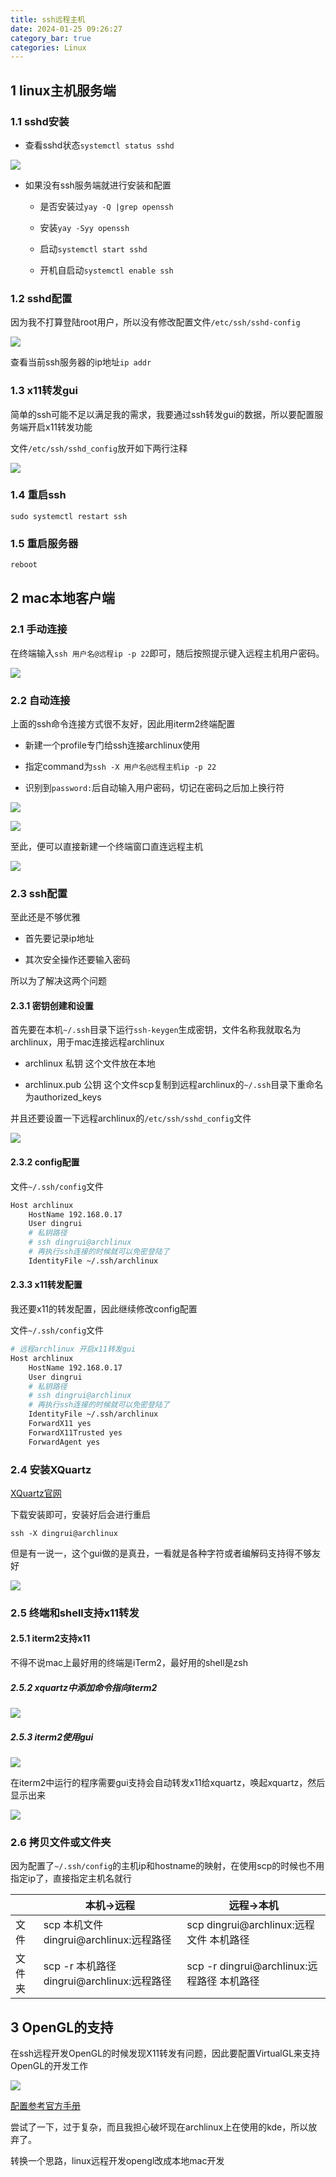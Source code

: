 ```yaml
---
title: ssh远程主机
date: 2024-01-25 09:26:27
category_bar: true
categories: Linux
---
```


1 linux主机服务端
---

### 1.1 sshd安装

- 查看sshd状态`systemctl status sshd`

![](./ssh远程主机/1706147581.png)

- 如果没有ssh服务端就进行安装和配置

  - 是否安装过`yay -Q |grep openssh`

  - 安装`yay -Syy openssh`

  - 启动`systemctl start sshd`

  - 开机自启动`systemctl enable ssh`

### 1.2 sshd配置

因为我不打算登陆root用户，所以没有修改配置文件`/etc/ssh/sshd-config`

![](./ssh远程主机/1706148360.png)

查看当前ssh服务器的ip地址`ip addr`

### 1.3 x11转发gui

简单的ssh可能不足以满足我的需求，我要通过ssh转发gui的数据，所以要配置服务端开启x11转发功能

文件`/etc/ssh/sshd_config`放开如下两行注释

![](./ssh远程主机/1709132597.png)

### 1.4 重启ssh

```shell
sudo systemctl restart ssh
```

### 1.5 重启服务器

```sh
reboot
```

2 mac本地客户端
---

### 2.1 手动连接

在终端输入`ssh 用户名@远程ip -p 22`即可，随后按照提示键入远程主机用户密码。

![](./ssh远程主机/1706149922.png)


### 2.2 自动连接

上面的ssh命令连接方式很不友好，因此用iterm2终端配置

- 新建一个profile专门给ssh连接archlinux使用

- 指定command为`ssh -X 用户名@远程主机ip -p 22`

- 识别到`password:`后自动输入用户密码，切记在密码之后加上换行符

![](./ssh远程主机/1706150411.png)

![](./ssh远程主机/1706150579.png)

至此，便可以直接新建一个终端窗口直连远程主机

![](./ssh远程主机/1706150869.png)

### 2.3 ssh配置

至此还是不够优雅

- 首先要记录ip地址

- 其次安全操作还要输入密码

所以为了解决这两个问题

#### 2.3.1 密钥创建和设置

首先要在本机`~/.ssh`目录下运行`ssh-keygen`生成密钥，文件名称我就取名为archlinux，用于mac连接远程archlinux

- archlinux 私钥 这个文件放在本地

- archlinux.pub 公钥 这个文件scp复制到远程archlinux的`~/.ssh`目录下重命名为authorized_keys

并且还要设置一下远程archlinux的`/etc/ssh/sshd_config`文件

![](./ssh远程主机/1710417564.png)

#### 2.3.2 config配置

文件`~/.ssh/config`文件

```sh
Host archlinux
	HostName 192.168.0.17
	User dingrui
    # 私钥路径
    # ssh dingrui@archlinux
    # 再执行ssh连接的时候就可以免密登陆了
    IdentityFile ~/.ssh/archlinux
```

#### 2.3.3 x11转发配置

我还要x11的转发配置，因此继续修改config配置

文件`~/.ssh/config`文件

```sh
# 远程archlinux 开启x11转发gui
Host archlinux
	HostName 192.168.0.17
	User dingrui
    # 私钥路径
    # ssh dingrui@archlinux
    # 再执行ssh连接的时候就可以免密登陆了
    IdentityFile ~/.ssh/archlinux
    ForwardX11 yes
    ForwardX11Trusted yes
    ForwardAgent yes
```

### 2.4 安装XQuartz

[XQuartz官网](https://www.xquartz.org/)

下载安装即可，安装好后会进行重启

```shell
ssh -X dingrui@archlinux
```

但是有一说一，这个gui做的是真丑，一看就是各种字符或者编解码支持得不够友好

![](./ssh远程主机/1709174253.png)

### 2.5 终端和shell支持x11转发

#### 2.5.1 iterm2支持x11

不得不说mac上最好用的终端是iTerm2，最好用的shell是zsh

##### 2.5.2 xquartz中添加命令指向iterm2

![](./ssh远程主机/1709174824.png)

##### 2.5.3 iterm2使用gui

![](./ssh远程主机/1709175264.png)

在iterm2中运行的程序需要gui支持会自动转发x11给xquartz，唤起xquartz，然后显示出来

![](./ssh远程主机/1709175016.png)

### 2.6 拷贝文件或文件夹

因为配置了`~/.ssh/config`的主机ip和hostname的映射，在使用scp的时候也不用指定ip了，直接指定主机名就行

||本机->远程|远程->本机|
|---|---|---|
|文件|scp 本机文件 dingrui@archlinux:远程路径|scp dingrui@archlinux:远程文件 本机路径|
|文件夹|scp -r 本机路径 dingrui@archlinux:远程路径|scp -r dingrui@archlinux:远程路径 本机路径|

3 OpenGL的支持
---

在ssh远程开发OpenGL的时候发现X11转发有问题，因此要配置VirtualGL来支持OpenGL的开发工作

![](./ssh远程主机/1710408969.png)

[配置参考官方手册](https://rawcdn.githack.com/VirtualGL/virtualgl/3.0/doc/index.html#hd006)

尝试了一下，过于复杂，而且我担心破坏现在archlinux上在使用的kde，所以放弃了。

转换一个思路，linux远程开发opengl改成本地mac开发